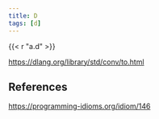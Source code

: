 ```yaml
---
title: D
tags: [d]
---
```


{{< r "a.d" >}}

<https://dlang.org/library/std/conv/to.html>

## References

<https://programming-idioms.org/idiom/146>
